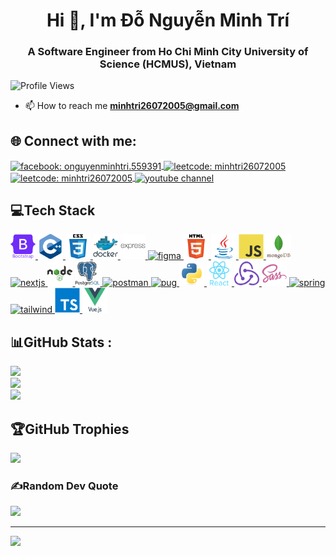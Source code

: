 
<h1 align="center">Hi 👋, I'm Đỗ Nguyễn Minh Trí</h1>
<h3 align="center">A Software Engineer from  Ho Chi Minh City University of Science (HCMUS), Vietnam</h3>

![Profile Views](https://komarev.com/ghpvc/?username=MinhTri27343&color=blue)
- 📫 How to reach me **minhtri26072005@gmail.com**

## 🌐 Connect with me:
<p align="left">
<!-- Facebook -->
<a href="https://www.facebook.com/onguyenminhtri.559391" target="_blank">
  <img align="center"
       src="https://raw.githubusercontent.com/rahuldkjain/github-profile-readme-generator/master/src/images/icons/Social/facebook.svg"
       alt="facebook: onguyenminhtri.559391"
       height="30" width="40" />
</a>

<!-- LeetCode -->
<a href="https://leetcode.com/u/minhtri26072005/" target="_blank">
  <img align="center"
       src="https://raw.githubusercontent.com/rahuldkjain/github-profile-readme-generator/master/src/images/icons/Social/leet-code.svg"
       alt="leetcode: minhtri26072005"
       height="30" width="40" />
</a>

<!-- Codeforces -->
<a href="https://codeforces.com/profile/minhtri26072005" target="_blank">
  <img align="center"
       src="https://raw.githubusercontent.com/rahuldkjain/github-profile-readme-generator/master/src/images/icons/Social/codeforces.svg"
       alt="leetcode: minhtri26072005"
       height="30" width="40" />
</a>



<a href="https://www.youtube.com/@trio1754" target="_blank">
  <img align="center"
       src="https://raw.githubusercontent.com/rahuldkjain/github-profile-readme-generator/master/src/images/icons/Social/youtube.svg"
       alt="youtube channel"
       height="40" width="40" />
</a>
</p>




## 💻Tech Stack
<p align="left"> <a href="https://getbootstrap.com" target="_blank" rel="noreferrer"> <img src="https://raw.githubusercontent.com/devicons/devicon/master/icons/bootstrap/bootstrap-plain-wordmark.svg" alt="bootstrap" width="40" height="40"/> </a> <a href="https://www.w3schools.com/cpp/" target="_blank" rel="noreferrer"> <img src="https://raw.githubusercontent.com/devicons/devicon/master/icons/cplusplus/cplusplus-original.svg" alt="cplusplus" width="40" height="40"/> </a> <a href="https://www.w3schools.com/css/" target="_blank" rel="noreferrer"> <img src="https://raw.githubusercontent.com/devicons/devicon/master/icons/css3/css3-original-wordmark.svg" alt="css3" width="40" height="40"/> </a> <a href="https://www.docker.com/" target="_blank" rel="noreferrer"> <img src="https://raw.githubusercontent.com/devicons/devicon/master/icons/docker/docker-original-wordmark.svg" alt="docker" width="40" height="40"/> </a> <a href="https://expressjs.com" target="_blank" rel="noreferrer"> <img src="https://raw.githubusercontent.com/devicons/devicon/master/icons/express/express-original-wordmark.svg" alt="express" width="40" height="40"/> </a> <a href="https://www.figma.com/" target="_blank" rel="noreferrer"> <img src="https://www.vectorlogo.zone/logos/figma/figma-icon.svg" alt="figma" width="40" height="40"/> </a> <a href="https://www.w3.org/html/" target="_blank" rel="noreferrer"> <img src="https://raw.githubusercontent.com/devicons/devicon/master/icons/html5/html5-original-wordmark.svg" alt="html5" width="40" height="40"/> </a> <a href="https://www.java.com" target="_blank" rel="noreferrer"> <img src="https://raw.githubusercontent.com/devicons/devicon/master/icons/java/java-original.svg" alt="java" width="40" height="40"/> </a> <a href="https://developer.mozilla.org/en-US/docs/Web/JavaScript" target="_blank" rel="noreferrer"> <img src="https://raw.githubusercontent.com/devicons/devicon/master/icons/javascript/javascript-original.svg" alt="javascript" width="40" height="40"/> </a> <a href="https://www.mongodb.com/" target="_blank" rel="noreferrer"> <img src="https://raw.githubusercontent.com/devicons/devicon/master/icons/mongodb/mongodb-original-wordmark.svg" alt="mongodb" width="40" height="40"/> </a> <a href="https://nextjs.org/" target="_blank" rel="noreferrer"> <img src="https://cdn.worldvectorlogo.com/logos/nextjs-2.svg" alt="nextjs" width="40" height="40"/> </a> <a href="https://nodejs.org" target="_blank" rel="noreferrer"> <img src="https://raw.githubusercontent.com/devicons/devicon/master/icons/nodejs/nodejs-original-wordmark.svg" alt="nodejs" width="40" height="40"/> </a> <a href="https://www.postgresql.org" target="_blank" rel="noreferrer"> <img src="https://raw.githubusercontent.com/devicons/devicon/master/icons/postgresql/postgresql-original-wordmark.svg" alt="postgresql" width="40" height="40"/> </a> <a href="https://postman.com" target="_blank" rel="noreferrer"> <img src="https://www.vectorlogo.zone/logos/getpostman/getpostman-icon.svg" alt="postman" width="40" height="40"/> </a> <a href="https://pugjs.org" target="_blank" rel="noreferrer"> <img src="https://cdn.worldvectorlogo.com/logos/pug.svg" alt="pug" width="40" height="40"/> </a> <a href="https://www.python.org" target="_blank" rel="noreferrer"> <img src="https://raw.githubusercontent.com/devicons/devicon/master/icons/python/python-original.svg" alt="python" width="40" height="40"/> </a> <a href="https://reactjs.org/" target="_blank" rel="noreferrer"> <img src="https://raw.githubusercontent.com/devicons/devicon/master/icons/react/react-original-wordmark.svg" alt="react" width="40" height="40"/> </a> <a href="https://redux.js.org" target="_blank" rel="noreferrer"> <img src="https://raw.githubusercontent.com/devicons/devicon/master/icons/redux/redux-original.svg" alt="redux" width="40" height="40"/> </a> <a href="https://sass-lang.com" target="_blank" rel="noreferrer"> <img src="https://raw.githubusercontent.com/devicons/devicon/master/icons/sass/sass-original.svg" alt="sass" width="40" height="40"/> </a> <a href="https://spring.io/" target="_blank" rel="noreferrer"> <img src="https://www.vectorlogo.zone/logos/springio/springio-icon.svg" alt="spring" width="40" height="40"/> </a> <a href="https://tailwindcss.com/" target="_blank" rel="noreferrer"> <img src="https://www.vectorlogo.zone/logos/tailwindcss/tailwindcss-icon.svg" alt="tailwind" width="40" height="40"/> </a> <a href="https://www.typescriptlang.org/" target="_blank" rel="noreferrer"> <img src="https://raw.githubusercontent.com/devicons/devicon/master/icons/typescript/typescript-original.svg" alt="typescript" width="40" height="40"/> </a> <a href="https://vuejs.org/" target="_blank" rel="noreferrer"> <img src="https://raw.githubusercontent.com/devicons/devicon/master/icons/vuejs/vuejs-original-wordmark.svg" alt="vuejs" width="40" height="40"/> </a> </p>

## 📊GitHub Stats :
![](https://github-readme-stats.vercel.app/api?username=MinhTri27343&theme=light&hide_border=false&include_all_commits=false&count_private=false)<br/>
![](https://github-readme-streak-stats.herokuapp.com/?user=MinhTri27343&theme=light&hide_border=false)<br/>
![](https://github-readme-stats.vercel.app/api/top-langs/?username=MinhTri27343&theme=light&hide_border=false&include_all_commits=false&count_private=false&layout=compact)

## 🏆GitHub Trophies
![](https://github-trophies.vercel.app/?username=MinhTri27343&theme=light&no-frame=false&no-bg=false&margin-w=4)

### ✍️Random Dev Quote
![](https://quotes-github-readme.vercel.app/api?type=horizontal&theme=light)

---
[![](https://visitcount.itsvg.in/api?id=MinhTri27343&icon=0&color=0)](https://visitcount.itsvg.in)



